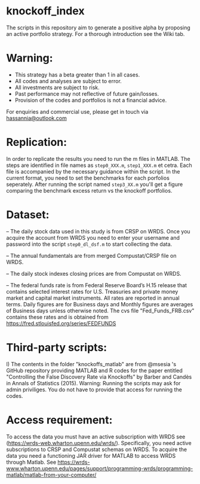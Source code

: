 # knockoff_index

The scripts in this repository aim to generate a positive alpha by proposing an active portfolio strategy. For a thorough introduction see the Wiki tab.

# Warning: 
* This strategy has a beta greater than 1 in all cases.
* All codes and analyses are subject to error.
* All investments are subject to risk. 
* Past performance may not reflective of future gain/losses.
* Provision of the codes and portfolios is not a financial advice.

For enquiries and commercial use, please get in touch via hassannia@outlook.com 

# Replication:

In order to replicate the results you need to run the m files in MATLAB. The steps are identified in file names as `step0_XXX.m`, `step1_XXX.m` et cetra. Each file is accompanied by the necessary guidance within the script. In the current format, you need to set the benchmarks for each porfolios seperately. After running the script named `step3_XX.m` you'll get a figure comparing the benchmark excess return vs the knockoff portfolios. 

# Dataset:

– The daily stock data used in this study is from CRSP on WRDS. Once you acquire the account from WRDS you need to enter your username and password into the script `step0_dl_dsf.m` to start collecting the data. 

– The annual fundamentals are from merged Compustat/CRSP file on WRDS. 

– The daily stock indexes closing prices are from Compustat on WRDS. 

– The federal funds rate is from Federal Reserve Board’s H.15 release that contains selected interest rates for U.S. Treasuries and private money market and capital market instruments. All rates are reported in annual terms. Daily figures are for Business days and Monthly figures are averages of Business days unless otherwise noted. The cvs file "Fed_Funds_FRB.csv" contains these rates and is obtained from  https://fred.stlouisfed.org/series/FEDFUNDS


# Third-party scripts: 

I) The contents in the folder "knockoffs_matlab" are from @msesia 's GitHub repository providing MATLAB and R codes for the paper entitled "Controlling the False Discovery Rate via Knockoffs” by Barber and  Candès in Annals of Statistics (2015). Warning: Running the scripts may ask for admin priviliges. You do not have to provide that access for running the codes. 

# Access requirement:
To access the data you must have an active subscription with WRDS see (https://wrds-web.wharton.upenn.edu/wrds/). Specifically, you need active subscriptions to CRSP and Compustat schemas on WRDS. To acquire the data you need a functioning JAR driver for MATLAB to access WRDS through Matlab. See https://wrds-www.wharton.upenn.edu/pages/support/programming-wrds/programming-matlab/matlab-from-your-computer/
